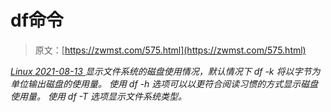 <!--yml
category: 未分类
date: 0001-01-01 00:00:00
-->

# df命令

> 原文：[https://zwmst.com/575.html](https://zwmst.com/575.html)

   [ *Linux* ](https://zwmst.com/linux)*[ <time datetime="2021-08-14T07:35:12+08:00"> 2021-08-13 </time> ](https://zwmst.com/575.html)  显示文件系统的磁盘使用情况，默认情况下 df -k 将以字节为单位输出磁盘的使用量。
使用 df -h 选项可以以更符合阅读习惯的方式显示磁盘使用量。
使用 df -T 选项显示文件系统类型。*